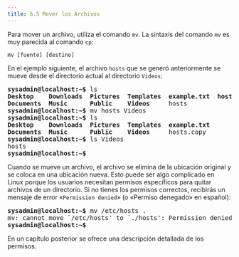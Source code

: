 ```yaml
---
title: 6.5 Mover los Archivos
---
```


Para mover un archivo, utiliza el comando `mv`. La sintaxis del comando `mv` es muy parecida al comando `cp`:

```
mv [fuente] [destino]
```

En el ejemplo siguiente, el archivo `hosts` que se generó anteriormente se mueve desde el directorio actual al directorio `Videos`:

<pre class="content_terminal"><strong><span class="ansi-green">sysadmin@localhost</span>:<span class="ansi-blue">~</span>$</strong> ls                                           
<strong><span class="ansi-blue">Desktop    Downloads  Pictures  Templates  example.txt  hosts.copy   
Documents  Music      Public    Videos</span></strong>     hosts                   
<strong><span class="ansi-green">sysadmin@localhost</span>:<span class="ansi-blue">~</span>$</strong> mv hosts Videos                              
<strong><span class="ansi-green">sysadmin@localhost</span>:<span class="ansi-blue">~</span>$</strong> ls                                           
<strong><span class="ansi-blue">Desktop    Downloads  Pictures  Templates  example.txt             
Documents  Music      Public    Videos</span></strong>     hosts.copy             
<strong><span class="ansi-green">sysadmin@localhost</span>:<span class="ansi-blue">~</span>$</strong> ls Videos                                    
hosts                                                             
<strong><span class="ansi-green">sysadmin@localhost</span>:<span class="ansi-blue">~</span>$</strong></pre>

Cuando se mueve un archivo, el archivo se elimina de la ubicación original y se coloca en una ubicación nueva. Esto puede ser algo complicado en Linux porque los usuarios necesitan permisos específicos para quitar archivos de un directorio. Si no tienes los permisos correctos, recibirás un mensaje de error «`Permission denied`» (o «Permiso denegado» en español):

<pre class="content_terminal"><strong><span class="ansi-green">sysadmin@localhost</span>:<span class="ansi-blue">~</span>$</strong> mv /etc/hosts .                              
mv: cannot move `/etc/hosts' to `./hosts': Permission denied       
<strong><span class="ansi-green">sysadmin@localhost</span>:<span class="ansi-blue">~</span>$</strong>
</pre>

En un capítulo posterior se ofrece una descripción detallada de los permisos.
